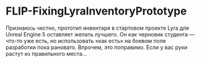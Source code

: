 # FLIP-FixingLyraInventoryPrototype
Признаюсь честно, прототип инвентаря в стартовом проекте Lyra для Unreal Engine 5 оставляет желать лучшего. Он как черновик студента — что-то уже есть, но использовать «как есть» на боевом поле разработки пока рановато. Впрочем, это поправимо. Если у вас руки растут из правильного места...
